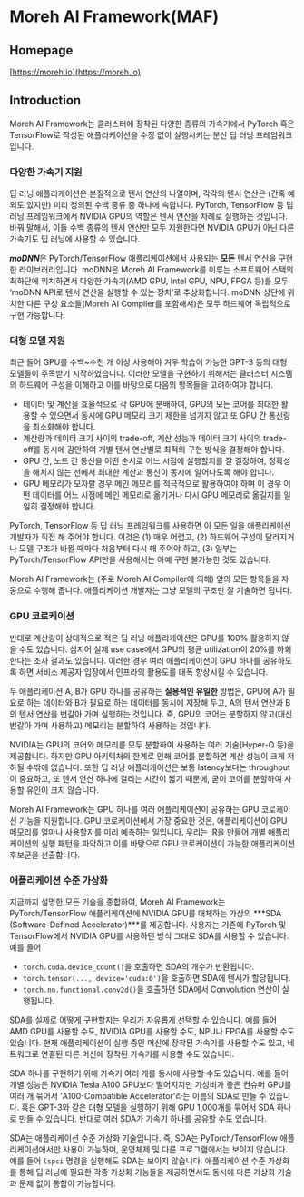 # Moreh AI Framework(MAF)

## Homepage
[https://moreh.io](https://moreh.io)

## Introduction

Moreh AI Framework는 클러스터에 장착된 다양한 종류의 가속기에서 PyTorch 혹은 TensorFlow로 작성된 애플리케이션을 수정 없이 실행시키는 분산 딥 러닝 프레임워크입니다.

### 다양한 가속기 지원

딥 러닝 애플리케이션은 본질적으로 텐서 연산의 나열이며, 각각의 텐서 연산은 (간혹 예외도 있지만) 미리 정의된 수백 종류 중 하나에 속합니다. PyTorch, TensorFlow 등 딥 러닝 프레임워크에서 NVIDIA GPU의 역할은 텐서 연산을 차례로 실행하는 것입니다. 바꿔 말해서, 이들 수백 종류의 텐서 연산만 모두 지원한다면 NVIDIA GPU가 아닌 다른 가속기도 딥 러닝에 사용할 수 있습니다.

***moDNN***은 PyTorch/TensorFlow 애플리케이션에서 사용되는 **모든** 텐서 연산을 구현한 라이브러리입니다. moDNN은 Moreh AI Framework를 이루는 소프트웨어 스택의 최하단에 위치하면서 다양한 가속기(AMD GPU, Intel GPU, NPU, FPGA 등)를 모두 ‘moDNN API로 텐서 연산을 실행할 수 있는 장치’로 추상화합니다. moDNN 상단에 위치한 다른 구성 요소들(Moreh AI Compiler를 포함해서)은 모두 하드웨어 독립적으로 구현 가능합니다.

### 대형 모델 지원

최근 들어 GPU를 수백~수천 개 이상 사용해야 겨우 학습이 가능한 GPT-3 등의 대형 모델들이 주목받기 시작하였습니다. 이러한 모델을 구현하기 위해서는 클러스터 시스템의 하드웨어 구성을 이해하고 이를 바탕으로 다음의 항목들을 고려하여야 합니다.

- 데이터 및 계산을 효율적으로 각 GPU에 분배하여, GPU의 모든 코어를 최대한 활용할 수 있으면서 동시에 GPU 메모리 크기 제한을 넘기지 않고 또 GPU 간 통신량을 최소화해야 합니다.
- 계산량과 데이터 크기 사이의 trade-off, 계산 성능과 데이터 크기 사이의 trade-off를 동시에 감안하여 개별 텐서 연산별로 최적의 구현 방식을 결정해야 합니다.
- GPU 간, 노드 간 통신을 어떤 순서로 어느 시점에 실행할지를 잘 결정하여, 정확성을 해치지 않는 선에서 최대한 계산과 통신이 동시에 일어나도록 해야 합니다.
- GPU 메모리가 모자랄 경우 메인 메모리를 적극적으로 활용하여야 하며 이 경우 어떤 데이터를 어느 시점에 메인 메모리로 옮기거나 다시 GPU 메모리로 옮길지를 일일히 결정해야 합니다.

PyTorch, TensorFlow 등 딥 러닝 프레임워크를 사용하면 이 모든 일을 애플리케이션 개발자가 직접 해 주어야 합니다. 이것은 (1) 매우 어렵고, (2) 하드웨어 구성이 달라지거나 모델 구조가 바뀔 때마다 처음부터 다시 해 주어야 하고, (3) 일부는 PyTorch/TensorFlow API만을 사용해서는 아예 구현 불가능한 것도 있습니다.

Moreh AI Framework는 (주로 Moreh AI Compiler에 의해) 앞의 모든 항목들을 자동으로 수행해 줍니다. 애플리케이션 개발자는 그냥 모델의 구조만 잘 기술하면 됩니다.

### GPU 코로케이션

반대로 계산량이 상대적으로 적은 딥 러닝 애플리케이션은 GPU를 100% 활용하지 않을 수도 있습니다. 심지어 실제 use case에서 GPU의 평균 utilization이 20%를 하회한다는 조사 결과도 있습니다. 이러한 경우 여러 애플리케이션이 GPU 하나를 공유하도록 하면 서비스 제공자 입장에서 인프라의 활용도를 대폭 향상시킬 수 있습니다.

두 애플리케이션 A, B가 GPU 하나를 공유하는 **실용적인 유일한** 방법은, GPU에 A가 필요로 하는 데이터와 B가 필요로 하는 데이터를 동시에 저장해 두고, A의 텐서 연산과 B의 텐서 연산을 번갈아 가며 실행하는 것입니다. 즉, GPU의 코어는 분할하지 않고(대신 번갈아 가며 사용하고) 메모리는 분할하여 사용하는 것입니다.

NVIDIA는 GPU의 코어와 메모리를 모두 분할하여 사용하는 여러 기술(Hyper-Q 등)을 제공합니다. 하지만 GPU 아키텍처의 한계로 인해 코어를 분할하면 계산 성능이 크게 저하될 수밖에 없습니다. 또한 딥 러닝 애플리케이션은 보통 latency보다는 throughput이 중요하고, 또 텐서 연산 하나에 걸리는 시간이 짧기 때문에, 굳이 코어를 분할하여 사용할 유인이 크지 않습니다.

Moreh AI Framework는 GPU 하나를 여러 애플리케이션이 공유하는 GPU 코로케이션 기능을 지원합니다. GPU 코로케이션에서 가장 중요한 것은, 애플리케이션이 GPU 메모리를 얼마나 사용할지를 미리 예측하는 일입니다. 우리는 IR을 만들어 개별 애플리케이션의 실행 패턴을 파악하고 이를 바탕으로 GPU 코로케이션이 가능한 애플리케이션 후보군을 선출합니다.

### 애플리케이션 수준 가상화

지금까지 설명한 모든 기술을 종합하여, Moreh AI Framework는 PyTorch/TensorFlow 애플리케이션에 NVIDIA GPU를 대체하는 가상의 ***SDA (Software-Defined Accelerator)***를 제공합니다. 사용자는 기존에 PyTorch 및 TensorFlow에서 NVIDIA GPU를 사용하던 방식 그대로 SDA를 사용할 수 있습니다. 예를 들어

- `torch.cuda.device_count()`을 호출하면 SDA의 개수가 반환됩니다.
- `torch.tensor(..., device='cuda:0')`을 호출하면 SDA에 텐서가 할당됩니다.
- `torch.nn.functional.conv2d()`을 호출하면 SDA에서 Convolution 연산이 실행됩니다.

SDA를 실제로 어떻게 구현할지는 우리가 자유롭게 선택할 수 있습니다. 예를 들어 AMD GPU를 사용할 수도, NVIDIA GPU를 사용할 수도, NPU나 FPGA를 사용할 수도 있습니다. 현재 애플리케이션이 실행 중인 머신에 장착된 가속기를 사용할 수도 있고, 네트워크로 연결된 다른 머신에 장착된 가속기를 사용할 수도 있습니다.

SDA 하나를 구현하기 위해 가속기 여러 개를 동시에 사용할 수도 있습니다. 예를 들어 개별 성능은 NVIDIA Tesla A100 GPU보다 떨어지지만 가성비가 좋은 컨슈머 GPU를 여러 개 묶어서 'A100-Compatible Accelerator'라는 이름의 SDA로 만들 수 있습니다. 혹은 GPT-3와 같은 대형 모델을 실행하기 위해 GPU 1,000개를 묶어서 SDA 하나로 만들 수 있습니다. 반대로 여러 SDA가 가속기 하나를 공유할 수도 있습니다.

SDA는 애플리케이션 수준 가상화 기술입니다. 즉, SDA는 PyTorch/TensorFlow 애플리케이션에서만 사용이 가능하며, 운영체제 및 다른 프로그램에서는 보이지 않습니다. 예를 들어 `lspci` 명령을 실행해도 SDA는 보이지 않습니다. 애플리케이션 수준 가상화를 통해 딥 러닝에 필요한 각종 가상화 기능들을 제공하면서도 동시에 다른 가상화 기술과 문제 없이 통합이 가능합니다.